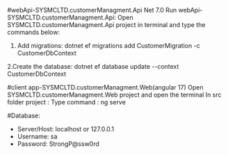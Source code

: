 
#webApi-SYSMCLTD.customerManagment.Api Net 7.0
Run webApi-SYSMCLTD.customerManagment.Api:
Open SYSMCLTD.customerManagment.Api project in terminal and type the commands below:

 1. Add migrations:
 dotnet ef migrations add CustomerMigration -c CustomerDbContext

2.Create the database: 
 dotnet ef database update --context CustomerDbContext



#client app-SYSMCLTD.customerManagment.Web(angular 17)
Open SYSMCLTD.customerManagment.Web project and open the terminal In src folder   project :
Type command : ng serve



#Database:
* Server/Host: localhost or 127.0.0.1 
* Username: sa
* Password: StrongP@ssw0rd
